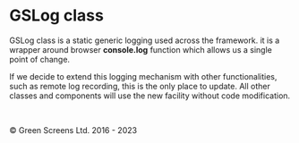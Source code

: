 # GSLog class
 
GSLog class is a static generic logging used across the framework. it is a wrapper around browser **console.log** function which allows us a single point of change.
 
If we decide to extend this logging mechanism with other functionalities, such as remote log recording, this is the only place to update. All other classes and components will use the new facility without code modification.


<br>

&copy; Green Screens Ltd. 2016 - 2023
